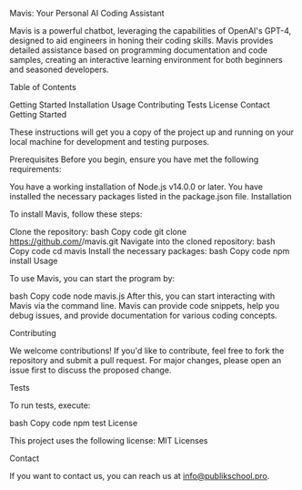 Mavis: Your Personal AI Coding Assistant

Mavis is a powerful chatbot, leveraging the capabilities of OpenAI's GPT-4, designed to aid engineers in honing their coding skills. Mavis provides detailed assistance based on programming documentation and code samples, creating an interactive learning environment for both beginners and seasoned developers.

Table of Contents

Getting Started
Installation
Usage
Contributing
Tests
License
Contact
Getting Started

These instructions will get you a copy of the project up and running on your local machine for development and testing purposes.

Prerequisites
Before you begin, ensure you have met the following requirements:

You have a working installation of Node.js v14.0.0 or later.
You have installed the necessary packages listed in the package.json file.
Installation

To install Mavis, follow these steps:

Clone the repository:
bash
Copy code
git clone https://github.com/<Your-Username>/mavis.git
Navigate into the cloned repository:
bash
Copy code
cd mavis
Install the necessary packages:
bash
Copy code
npm install
Usage

To use Mavis, you can start the program by:

bash
Copy code
node mavis.js
After this, you can start interacting with Mavis via the command line. Mavis can provide code snippets, help you debug issues, and provide documentation for various coding concepts.

Contributing

We welcome contributions! If you'd like to contribute, feel free to fork the repository and submit a pull request. For major changes, please open an issue first to discuss the proposed change.

Tests

To run tests, execute:

bash
Copy code
npm test
License

This project uses the following license: MIT Licenses 

Contact

If you want to contact us, you can reach us at info@publikschool.pro.

